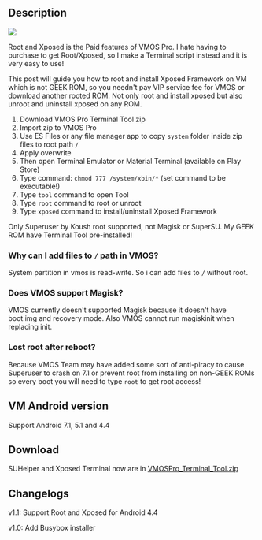 ## Description

<a href="https://youtu.be/hW93qhU4TA0"><img src="https://i.ytimg.com/vi_webp/hW93qhU4TA0/hqdefault.webp"/></a>


Root and Xposed is the Paid features of VMOS Pro. I hate having to purchase to get Root/Xposed, so I make a Terminal script instead and it is very easy to use!

This post will guide you how to root and install Xposed Framework on VM which is not GEEK ROM, so you needn't pay VIP service fee for VMOS or download another rooted ROM.  Not only root and install xposed but also unroot and uninstall xposed on any ROM.

 1. Download VMOS Pro Terminal Tool zip
 2. Import zip to VMOS Pro
 3. Use ES Files or any file manager app to copy `system` folder inside zip files to root path `/`
 4. Apply overwrite
 5. Then open Terminal Emulator or Material Terminal (available on Play Store)
 6. Type command: `chmod 777 /system/xbin/*` (set command to be executable!)
 7. Type `tool` command to open Tool
 8. Type `root` command to root or unroot
 9. Type `xposed` command to install/uninstall Xposed Framework

Only Superuser by Koush root supported, not Magisk or SuperSU.
My GEEK ROM have Terminal Tool pre-installed!


### Why can I add files to `/` path in VMOS?
System partition in vmos is read-write.
So i can add files to `/` without root.

### Does VMOS support Magisk?
VMOS currently doesn't supported Magisk because it doesn't have boot.img and recovery mode. Also VMOS cannot run magiskinit when replacing init.

### Lost root after reboot?
Because VMOS Team may have added some sort of anti-piracy to cause Superuser to crash on 7.1 or prevent root from installing on non-GEEK ROMs so every boot you will need to type `root` to get root access!



## VM Android version

Support Android 7.1, 5.1 and 4.4

## Download

SUHelper and Xposed Terminal now are in [VMOSPro_Terminal_Tool.zip](http://link1s.com/W2GN7)

## Changelogs

v1.1: Support Root and Xposed for Android 4.4

v1.0: Add Busybox installer
